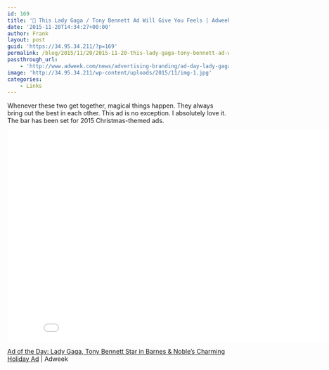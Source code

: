 ```yaml
---
id: 169
title: '🔗 This Lady Gaga / Tony Bennett Ad Will Give You Feels | Adweek'
date: '2015-11-20T14:34:27+00:00'
author: Frank
layout: post
guid: 'https://34.95.34.211/?p=169'
permalink: /blog/2015/11/20/2015-11-20-this-lady-gaga-tony-bennett-ad-will-give-you-feels/
passthrough_url:
    - 'http://www.adweek.com/news/advertising-branding/ad-day-lady-gaga-tony-bennett-star-barnes-nobles-charming-holiday-ad-168230'
image: 'http://34.95.34.211/wp-content/uploads/2015/11/img-1.jpg'
categories:
    - Links
---
```


Whenever these two get together, magical things happen. They always bring out the best in each other. This ad is no exception. I absolutely love it. The bar has been set for 2015 Christmas-themed ads.

 <iframe allowfullscreen="" frameborder="0" height="480" scrolling="no" src="//www.youtube.com/embed/k04K8mND5GU?v=k04K8mND5GU&wmode=opaque&enablejsapi=1#action=share" width="854">  
</iframe>

[Ad of the Day: Lady Gaga, Tony Bennett Star in Barnes &amp; Noble’s Charming Holiday Ad](http://www.adweek.com/news/advertising-branding/ad-day-lady-gaga-tony-bennett-star-barnes-nobles-charming-holiday-ad-168230) | Adweek